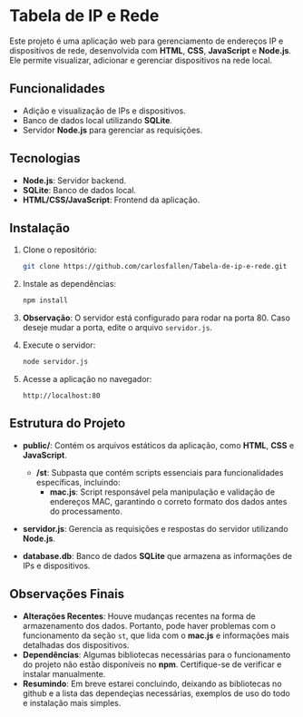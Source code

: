 # Tabela de IP e Rede

Este projeto é uma aplicação web para gerenciamento de endereços IP e dispositivos de rede, desenvolvida com **HTML**, **CSS**, **JavaScript** e **Node.js**. Ele permite visualizar, adicionar e gerenciar dispositivos na rede local.

## Funcionalidades

- Adição e visualização de IPs e dispositivos.
- Banco de dados local utilizando **SQLite**.
- Servidor **Node.js** para gerenciar as requisições.

## Tecnologias

- **Node.js**: Servidor backend.
- **SQLite**: Banco de dados local.
- **HTML/CSS/JavaScript**: Frontend da aplicação.

## Instalação

1. Clone o repositório:
   ```bash
   git clone https://github.com/carlosfallen/Tabela-de-ip-e-rede.git
   ```

2. Instale as dependências:
   ```bash
   npm install
   ```

3. **Observação**: O servidor está configurado para rodar na porta 80. Caso deseje mudar a porta, edite o arquivo `servidor.js`.

4. Execute o servidor:
   ```bash
   node servidor.js
   ```

5. Acesse a aplicação no navegador:
   ```
   http://localhost:80
   ```

## Estrutura do Projeto

- **public/**: Contém os arquivos estáticos da aplicação, como **HTML**, **CSS** e **JavaScript**.
  - **/st**: Subpasta que contém scripts essenciais para funcionalidades específicas, incluindo:
    - **mac.js**: Script responsável pela manipulação e validação de endereços MAC, garantindo o correto formato dos dados antes do processamento.

- **servidor.js**: Gerencia as requisições e respostas do servidor utilizando **Node.js**.
- **database.db**: Banco de dados **SQLite** que armazena as informações de IPs e dispositivos.

## Observações Finais

- **Alterações Recentes**: Houve mudanças recentes na forma de armazenamento dos dados. Portanto, pode haver problemas com o funcionamento da seção `st`, que lida com o **mac.js** e informações mais detalhadas dos dispositivos.
- **Dependências**: Algumas bibliotecas necessárias para o funcionamento do projeto não estão disponíveis no **npm**. Certifique-se de verificar e instalar manualmente.
- **Resumindo**: Em breve estarei concluindo, deixando as bibliotecas no github e a lista das dependeçias necessárias, exemplos de uso do todo e instalação mais simples.

## 
